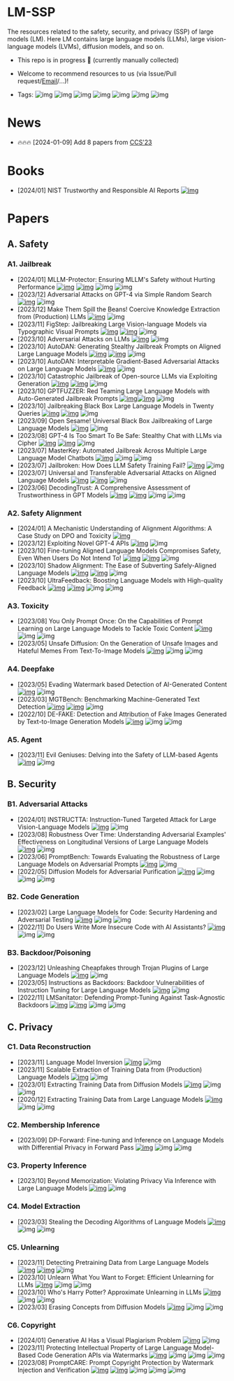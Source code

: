 # LM-SSP

The resources related to the safety, security, and privacy (SSP) of large models (LM).
Here LM contains large language models (LLMs), large vision-language models (LVMs), diffusion models, and so on.

- This repo is in progress 🌱 (currently manually collected)

- Welcome to recommend resources to us (via Issue/Pull request/[Email](thu_crypto_ai@163.com)/...)!

- Tags:
![img](https://img.shields.io/badge/blog/paper/book-18a5ab)
![img](https://img.shields.io/badge/code-8B8989)
![img](https://img.shields.io/badge/defense-87b800)
![img](https://img.shields.io/badge/llm-c7688b)
![img](https://img.shields.io/badge/vlm-589cf4)
![img](https://img.shields.io/badge/diffusion-a99cf4)
![img](https://img.shields.io/badge/conference-f1b800)

# News
- 🔥🔥🔥 [2024-01-09] Add 8 papers from [CCS'23](https://www.sigsac.org/ccs/CCS2023/program.html)

# Books

- [2024/01] NIST Trustworthy and Responsible AI Reports [![img](https://img.shields.io/badge/book-18a5ab)](https://nvlpubs.nist.gov/nistpubs/ai/NIST.AI.100-2e2023.pdf) 

# Papers

## A. Safety
### A1. Jailbreak
- [2024/01] MLLM-Protector: Ensuring MLLM's Safety without Hurting Performance [![img](https://img.shields.io/badge/paper-18a5ab)](https://arxiv.org/abs/2401.02906) [![img](https://img.shields.io/badge/code-8B8989)](https://github.com/pipilurj/MLLM-protector) ![img](https://img.shields.io/badge/vlm-589cf4) ![img](https://img.shields.io/badge/defense-87b800) 
- [2023/12] Adversarial Attacks on GPT-4 via Simple Random Search [![img](https://img.shields.io/badge/paper-18a5ab)](https://www.andriushchenko.me/gpt4adv.pdf) ![img](https://img.shields.io/badge/llm-c7688b)
- [2023/12] Make Them Spill the Beans! Coercive Knowledge Extraction from (Production) LLMs [![img](https://img.shields.io/badge/paper-18a5ab)](https://arxiv.org/abs/2312.04782) ![img](https://img.shields.io/badge/llm-c7688b)
- [2023/11] FigStep: Jailbreaking Large Vision-language Models via Typographic Visual Prompts [![img](https://img.shields.io/badge/paper-18a5ab)](https://arxiv.org/abs/2311.05608) [![img](https://img.shields.io/badge/code-8B8989)](https://github.com/ThuCCSLab/FigStep) ![img](https://img.shields.io/badge/vlm-589cf4) 
- [2023/10] Adversarial Attacks on LLMs [![img](https://img.shields.io/badge/blog-18a5ab)](https://lilianweng.github.io/posts/2023-10-25-adv-attack-llm/) ![img](https://img.shields.io/badge/llm-c7688b) 
- [2023/10] AutoDAN: Generating Stealthy Jailbreak Prompts on Aligned Large Language Models [![img](https://img.shields.io/badge/paper-18a5ab)](https://arxiv.org/abs/2310.04451) [![img](https://img.shields.io/badge/code-8B8989)](https://github.com/SheltonLiu-N/AutoDAN) ![img](https://img.shields.io/badge/llm-c7688b) 
- [2023/10] AutoDAN: Interpretable Gradient-Based Adversarial Attacks on Large Language Models [![img](https://img.shields.io/badge/paper-18a5ab)](https://arxiv.org/abs/2310.04451) ![img](https://img.shields.io/badge/llm-c7688b) 
- [2023/10] Catastrophic Jailbreak of Open-source LLMs via Exploiting Generation [![img](https://img.shields.io/badge/paper-18a5ab)](https://arxiv.org/abs/2310.06987) [![img](https://img.shields.io/badge/code-8B8989)](https://github.com/Princeton-SysML/Jailbreak_LLM) ![img](https://img.shields.io/badge/llm-c7688b) 
- [2023/10] GPTFUZZER: Red Teaming Large Language Models with Auto-Generated Jailbreak Prompts [![img](https://img.shields.io/badge/paper-18a5ab)](https://arxiv.org/abs/2309.10253)[![img](https://img.shields.io/badge/code-8B8989)](https://github.com/sherdencooper/GPTFuzz) ![img](https://img.shields.io/badge/llm-c7688b) 
- [2023/10] Jailbreaking Black Box Large Language Models in Twenty Queries [![img](https://img.shields.io/badge/paper-18a5ab)](https://arxiv.org/abs/2310.08419) [![img](https://img.shields.io/badge/code-8B8989)](https://github.com/patrickrchao/JailbreakingLLMs) ![img](https://img.shields.io/badge/llm-c7688b) 
- [2023/09] Open Sesame! Universal Black Box Jailbreaking of Large Language Models [![img](https://img.shields.io/badge/paper-18a5ab)](https://arxiv.org/abs/2309.01446) ![img](https://img.shields.io/badge/llm-c7688b)
- [2023/08] GPT-4 Is Too Smart To Be Safe: Stealthy Chat with LLMs via Cipher [![img](https://img.shields.io/badge/paper-18a5ab)](https://arxiv.org/abs/2308.06463) [![img](https://img.shields.io/badge/code-8B8989)](https://github.com/RobustNLP/CipherChat) ![img](https://img.shields.io/badge/llm-c7688b) 
- [2023/07] MasterKey: Automated Jailbreak Across Multiple Large Language Model Chatbots [![img](https://img.shields.io/badge/paper-18a5ab)](https://arxiv.org/abs/2307.08715) ![img](https://img.shields.io/badge/llm-c7688b) ![img](https://img.shields.io/badge/NDSS'24-f1b800)
- [2023/07] Jailbroken: How Does LLM Safety Training Fail? [![img](https://img.shields.io/badge/paper-18a5ab)](https://arxiv.org/abs/2307.02483) ![img](https://img.shields.io/badge/llm-c7688b)
- [2023/07] Universal and Transferable Adversarial Attacks on Aligned Language Models [![img](https://img.shields.io/badge/paper-18a5ab)](https://arxiv.org/abs/2307.15043) [![img](https://img.shields.io/badge/code-8B8989)](https://github.com/llm-attacks/llm-attacks) ![img](https://img.shields.io/badge/llm-c7688b)
- [2023/06] DecodingTrust: A Comprehensive Assessment of Trustworthiness in GPT Models [![img](https://img.shields.io/badge/paper-18a5ab)](https://arxiv.org/abs/2306.11698) [![img](https://img.shields.io/badge/code-8B8989)](https://decodingtrust.github.io/) ![img](https://img.shields.io/badge/llm-c7688b) ![img](https://img.shields.io/badge/NeurIPS'23%20(Outstanding%20Paper)-f1b800)

### A2. Safety Alignment
- [2024/01] A Mechanistic Understanding of Alignment Algorithms: A Case Study on DPO and Toxicity [![img](https://img.shields.io/badge/paper-18a5ab)](https://arxiv.org/pdf/2401.01967.pdf) 
- [2023/12] Exploiting Novel GPT-4 APIs [![img](https://img.shields.io/badge/paper-18a5ab)](https://arxiv.org/abs/2312.14302) ![img](https://img.shields.io/badge/llm-c7688b) 
- [2023/10] Fine-tuning Aligned Language Models Compromises Safety, Even When Users Do Not Intend To! [![img](https://img.shields.io/badge/paper-18a5ab)](https://arxiv.org/abs/2310.03693) [![img](https://img.shields.io/badge/code-8B8989)](https://github.com/LLM-Tuning-Safety/LLMs-Finetuning-Safety) ![img](https://img.shields.io/badge/llm-c7688b) 
- [2023/10] Shadow Alignment: The Ease of Subverting Safely-Aligned Language Models [![img](https://img.shields.io/badge/paper-18a5ab)](https://arxiv.org/abs/2310.02949v1) [![img](https://img.shields.io/badge/code-8B8989)](https://github.com/BeyonderXX/ShadowAlignment) ![img](https://img.shields.io/badge/llm-c7688b) 
- [2023/10] UltraFeedback: Boosting Language Models with High-quality Feedback [![img](https://img.shields.io/badge/paper-18a5ab)](https://arxiv.org/abs/2310.01377) [![img](https://img.shields.io/badge/code-8B8989)](https://github.com/OpenBMB/UltraFeedback) ![img](https://img.shields.io/badge/llm-c7688b) ![img](https://img.shields.io/badge/defense-87b800)

### A3. Toxicity
- [2023/08] You Only Prompt Once: On the Capabilities of Prompt Learning on Large Language Models to Tackle Toxic Content [![img](https://img.shields.io/badge/paper-18a5ab)](https://arxiv.org/abs/2308.05596) ![img](https://img.shields.io/badge/llm-c7688b) ![img](https://img.shields.io/badge/S&P'24-f1b800)
- [2023/05] Unsafe Diffusion: On the Generation of Unsafe Images and Hateful Memes From Text-To-Image Models [![img](https://img.shields.io/badge/paper-18a5ab)](https://arxiv.org/abs/2305.13873) ![img](https://img.shields.io/badge/diffusion-a99cf4) ![img](https://img.shields.io/badge/CCS'23-f1b800)

### A4. Deepfake
- [2023/05] Evading Watermark based Detection of AI-Generated Content [![img](https://img.shields.io/badge/paper-18a5ab)](https://arxiv.org/abs/2305.03807) ![img](https://img.shields.io/badge/CCS'23-f1b800)
- [2023/03] MGTBench: Benchmarking Machine-Generated Text Detection [![img](https://img.shields.io/badge/paper-18a5ab)](https://arxiv.org/abs/2303.14822) [![img](https://img.shields.io/badge/code-8B8989)](https://github.com/xinleihe/MGTBench) ![img](https://img.shields.io/badge/llm-c7688b) 
- [2022/10] DE-FAKE: Detection and Attribution of Fake Images Generated by Text-to-Image Generation Models [![img](https://img.shields.io/badge/paper-18a5ab)](https://arxiv.org/abs/2210.06998) ![img](https://img.shields.io/badge/diffusion-a99cf4) ![img](https://img.shields.io/badge/CCS'23-f1b800)

### A5. Agent
- [2023/11] Evil Geniuses: Delving into the Safety of LLM-based Agents [![img](https://img.shields.io/badge/paper-18a5ab)](https://arxiv.org/pdf/2311.11855.pdf) ![img](https://img.shields.io/badge/llm-c7688b)

## B. Security
### B1. Adversarial Attacks
- [2024/01] INSTRUCTTA: Instruction-Tuned Targeted Attack for Large Vision-Language Models [![img](https://img.shields.io/badge/paper-18a5ab)](https://arxiv.org/pdf/2312.01886.pdf) ![img](https://img.shields.io/badge/vlm-589cf4) 
- [2023/08] Robustness Over Time: Understanding Adversarial Examples' Effectiveness on Longitudinal Versions of Large Language Models [![img](https://img.shields.io/badge/paper-18a5ab)](https://arxiv.org/abs/2308.07847) ![img](https://img.shields.io/badge/llm-c7688b) 
- [2023/06] PromptBench: Towards Evaluating the Robustness of Large Language Models on Adversarial Prompts [![img](https://img.shields.io/badge/paper-18a5ab)](https://arxiv.org/abs/2306.04528) ![img](https://img.shields.io/badge/llm-c7688b) 
- [2022/05] Diffusion Models for Adversarial Purification [![img](https://img.shields.io/badge/paper-18a5ab)](https://arxiv.org/pdf/2205.07460.pdf) ![img](https://img.shields.io/badge/diffusion-a99cf4) ![img](https://img.shields.io/badge/defense-87b800) ![img](https://img.shields.io/badge/ICML'22-f1b800) 

### B2. Code Generation
- [2023/02] Large Language Models for Code: Security Hardening and Adversarial Testing [![img](https://img.shields.io/badge/paper-18a5ab)](https://arxiv.org/abs/2302.05319) ![img](https://img.shields.io/badge/llm-c7688b) ![img](https://img.shields.io/badge/CCS'23_(Distinguished_paper)-f1b800)
- [2022/11] Do Users Write More Insecure Code with AI Assistants? [![img](https://img.shields.io/badge/paper-18a5ab)](https://arxiv.org/abs/2211.03622) ![img](https://img.shields.io/badge/llm-c7688b) ![img](https://img.shields.io/badge/CCS'23-f1b800)

### B3. Backdoor/Poisoning
- [2023/12] Unleashing Cheapfakes through Trojan Plugins of Large Language Models [![img](https://img.shields.io/badge/paper-18a5ab)](https://arxiv.org/abs/2312.00374) ![img](https://img.shields.io/badge/llm-c7688b) 
- [2023/05] Instructions as Backdoors: Backdoor Vulnerabilities of Instruction Tuning for Large Language Models [![img](https://img.shields.io/badge/paper-18a5ab)](https://arxiv.org/abs/2305.14710)  ![img](https://img.shields.io/badge/llm-c7688b)
- [2022/11] LMSanitator: Defending Prompt-Tuning Against Task-Agnostic Backdoors [![img](https://img.shields.io/badge/paper-18a5ab)](https://arxiv.org/pdf/2308.13904.pdf) [![img](https://img.shields.io/badge/code-8B8989)](https://github.com/meng-wenlong/LMSanitator) ![img](https://img.shields.io/badge/defense-87b800) ![img](https://img.shields.io/badge/NDSS'24-f1b800)

## C. Privacy
### C1. Data Reconstruction
- [2023/11] Language Model Inversion [![img](https://img.shields.io/badge/paper-18a5ab)](https://arxiv.org/abs/2311.13647) ![img](https://img.shields.io/badge/llm-c7688b)
- [2023/11] Scalable Extraction of Training Data from (Production) Language Models [![img](https://img.shields.io/badge/paper-18a5ab)](https://arxiv.org/abs/2311.17035) ![img](https://img.shields.io/badge/llm-c7688b)
- [2023/01] Extracting Training Data from Diffusion Models [![img](https://img.shields.io/badge/paper-18a5ab)](https://www.usenix.org/system/files/usenixsecurity23-carlini.pdf) ![img](https://img.shields.io/badge/diffusion-a99cf4) ![img](https://img.shields.io/badge/Security'23-f1b800)
- [2020/12] Extracting Training Data from Large Language Models [![img](https://img.shields.io/badge/paper-18a5ab)](https://arxiv.org/abs/2012.07805) ![img](https://img.shields.io/badge/llm-c7688b) ![img](https://img.shields.io/badge/Security'21-f1b800)

### C2. Membership Inference
- [2023/09] DP-Forward: Fine-tuning and Inference on Language Models with Differential Privacy in Forward Pass [![img](https://img.shields.io/badge/paper-18a5ab)](https://arxiv.org/abs/2309.06746) ![img](https://img.shields.io/badge/defense-87b800) ![img](https://img.shields.io/badge/CCS'23-f1b800)


### C3. Property Inference
- [2023/10] Beyond Memorization: Violating Privacy Via Inference with Large Language Models [![img](https://img.shields.io/badge/paper-18a5ab)](https://arxiv.org/abs/2310.07298) ![img](https://img.shields.io/badge/llm-c7688b)

### C4. Model Extraction
- [2023/03] Stealing the Decoding Algorithms of Language Models [![img](https://img.shields.io/badge/paper-18a5ab)](https://arxiv.org/abs/2303.04729) ![img](https://img.shields.io/badge/llm-c7688b) ![img](https://img.shields.io/badge/CCS'23_(Distinguished_paper)-f1b800)

### C5. Unlearning
- [2023/11] Detecting Pretraining Data from Large Language Models [![img](https://img.shields.io/badge/paper-18a5ab)](https://arxiv.org/abs/2310.16789) [![img](https://img.shields.io/badge/code-8B8989)]([![img](https://img.shields.io/badge/code-8B8989)](https://github.com/meng-wenlong/LMSanitator)) ![img](https://img.shields.io/badge/llm-c7688b)
- [2023/10] Unlearn What You Want to Forget: Efficient Unlearning for LLMs [![img](https://img.shields.io/badge/paper-18a5ab)](https://arxiv.org/abs/2310.20150) ![img](https://img.shields.io/badge/llm-c7688b) ![img](https://img.shields.io/badge/defense-87b800) 
- [2023/10] Who's Harry Potter? Approximate Unlearning in LLMs [![img](https://img.shields.io/badge/paper-18a5ab)](https://arxiv.org/abs/2310.02238?s=08) ![img](https://img.shields.io/badge/llm-c7688b) ![img](https://img.shields.io/badge/defense-87b800) 
- [2023/03] Erasing Concepts from Diffusion Models [![img](https://img.shields.io/badge/paper-18a5ab)](https://arxiv.org/abs/2303.07345) ![img](https://img.shields.io/badge/diffusion-a99cf4) ![img](https://img.shields.io/badge/defense-87b800) 

### C6. Copyright
- [2024/01] Generative AI Has a Visual Plagiarism Problem [![img](https://img.shields.io/badge/blog-18a5ab)](https://spectrum.ieee.org/midjourney-copyright) ![img](https://img.shields.io/badge/diffusion-a99cf4)
- [2023/11] Protecting Intellectual Property of Large Language Model-Based Code Generation APIs via Watermarks [![img](https://img.shields.io/badge/paper-18a5ab)](https://dl.acm.org/doi/abs/10.1145/3576915.3623120) ![img](https://img.shields.io/badge/llm-c7688b) ![img](https://img.shields.io/badge/defense-87b800)  ![img](https://img.shields.io/badge/CCS'23-f1b800)
- [2023/08] PromptCARE: Prompt Copyright Protection by Watermark Injection and Verification  [![img](https://img.shields.io/badge/paper-18a5ab)](https://arxiv.org/abs/2308.02816) [![img](https://img.shields.io/badge/code-8B8989)](https://github.com/grasses/PromptCARE) ![img](https://img.shields.io/badge/llm-c7688b) ![img](https://img.shields.io/badge/defense-87b800)  ![img](https://img.shields.io/badge/S&P'24-f1b800)
